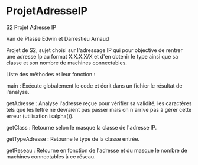 # ProjetAdresseIP
S2 Projet Adresse IP

Van de Plasse Edwin et Darrestieu Arnaud

Projet de S2, sujet choisi sur l'adressage IP qui pour objective de rentrer une adresse Ip au format X.X.X.X/X et d'en obtenir le type ainsi que sa classe et son nombre de machines connectables.

Liste des méthodes et leur fonction :

main : Exécute globalement le code et écrit dans un fichier le résultat de l'analyse.

getAdresse : Analyse l'adresse reçue pour vérifier sa validité, les caractères tels que les lettre ne devraient pas passer mais on n'arrive pas à gérer cette erreur (utilisation isalpha()).

getClass : Retourne selon le masque la classe de l'adresse IP.

getTypeAdresse : Retourne le type de la classe entrée.

getReseau : Retourne en fonction de l'adresse et du masque le nombre de machines connectables à ce réseau. 
